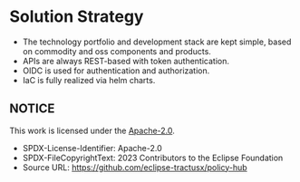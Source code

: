 # Solution Strategy

- The technology portfolio and development stack are kept simple, based on commodity and oss components and products.
- APIs are always REST-based with token authentication.
- OIDC is used for authentication and authorization.
- IaC is fully realized via helm charts.

## NOTICE

This work is licensed under the [Apache-2.0](https://www.apache.org/licenses/LICENSE-2.0).

- SPDX-License-Identifier: Apache-2.0
- SPDX-FileCopyrightText: 2023 Contributors to the Eclipse Foundation
- Source URL: https://github.com/eclipse-tractusx/policy-hub
